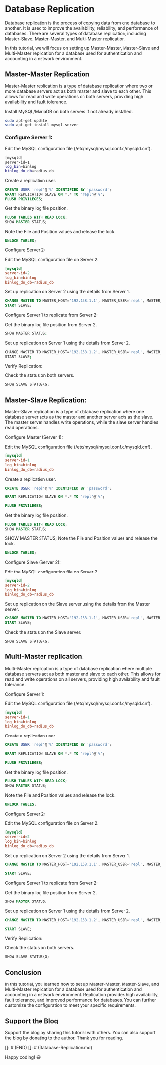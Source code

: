 #  Database Replication

Database replication is the process of copying data from one database to another. It is used to improve the availability, reliability, and performance of databases. There are several types of database replication, including Master-Slave, Master-Master, and Multi-Master replication.

In this tutorial, we will focus on setting up Master-Master,  Master-Slave and Multi-Master replication for a database used for authentication and accounting in a network environment.

## Master-Master Replication

Master-Master replication is a type of database replication where two or more database servers act as both master and slave to each other. This allows for read and write operations on both servers, providing high availability and fault tolerance.


Install MySQL/MariaDB on both servers if not already installed.

```bash
sudo apt-get update
sudo apt-get install mysql-server
```

### Configure Server 1:

Edit the MySQL configuration file (/etc/mysql/mysql.conf.d/mysqld.cnf).

```bash
[mysqld]
server-id=1
log_bin=binlog
binlog_do_db=radius_db
```

Create a replication user.


```sql
CREATE USER 'repl'@'%' IDENTIFIED BY 'password';
GRANT REPLICATION SLAVE ON *.* TO 'repl'@'%';
FLUSH PRIVILEGES;
```

Get the binary log file position.

```sql
FLUSH TABLES WITH READ LOCK;
SHOW MASTER STATUS;
```

Note the File and Position values and release the lock.


```sql
UNLOCK TABLES;
```


Configure Server 2:

Edit the MySQL configuration file on Server 2.

```cnf
[mysqld]
server-id=2
log_bin=binlog
binlog_do_db=radius_db
```


Set up replication on Server 2 using the details from Server 1.

```sql
CHANGE MASTER TO MASTER_HOST='192.168.1.1', MASTER_USER='repl', MASTER_PASSWORD='password', MASTER_LOG_FILE='binlog.000001', MASTER_LOG_POS=154;
START SLAVE;
```

Configure Server 1 to replicate from Server 2:

Get the binary log file position from Server 2.

```bash
SHOW MASTER STATUS;
```

Set up replication on Server 1 using the details from Server 2.

```bash
CHANGE MASTER TO MASTER_HOST='192.168.1.2', MASTER_USER='repl', MASTER_PASSWORD='password', MASTER_LOG_FILE='binlog.000001', MASTER_LOG_POS=154;
START SLAVE;
```

Verify Replication:

Check the status on both servers.

```sql
SHOW SLAVE STATUS\G;
```


## Master-Slave Replication:

Master-Slave replication is a type of database replication where one database server acts as the master and another server acts as the slave. The master server handles write operations, while the slave server handles read operations.


Configure Master (Server 1):

Edit the MySQL configuration file (/etc/mysql/mysql.conf.d/mysqld.cnf).

```cnf
[mysqld]
server-id=1
log_bin=binlog
binlog_do_db=radius_db
```


Create a replication user.

```sql
CREATE USER 'repl'@'%' IDENTIFIED BY 'password';
```

```sql
GRANT REPLICATION SLAVE ON *.* TO 'repl'@'%';
```

```sql
FLUSH PRIVILEGES;
```
Get the binary log file position.

```sql
FLUSH TABLES WITH READ LOCK;
SHOW MASTER STATUS;
```
SHOW MASTER STATUS;
Note the File and Position values and release the lock.

```sql
UNLOCK TABLES;
```


Configure Slave (Server 2):

Edit the MySQL configuration file on Server 2.

```cnf
[mysqld]
server-id=2
log_bin=binlog
binlog_do_db=radius_db
```

Set up replication on the Slave server using the details from the Master server.

```sql
CHANGE MASTER TO MASTER_HOST='192.168.1.1', MASTER_USER='repl', MASTER_PASSWORD='password', MASTER_LOG_FILE='binlog.000001', MASTER_LOG_POS=154;
START SLAVE;
```


Check the status on the Slave server.

```sql
SHOW SLAVE STATUS\G;
```


## Multi-Master replication.

Multi-Master replication is a type of database replication where multiple database servers act as both master and slave to each other. This allows for read and write operations on all servers, providing high availability and fault tolerance.


Configure Server 1:

Edit the MySQL configuration file (/etc/mysql/mysql.conf.d/mysqld.cnf).

```cnf
[mysqld]
server-id=1
log_bin=binlog
binlog_do_db=radius_db
```

Create a replication user.

```sql
CREATE USER 'repl'@'%' IDENTIFIED BY 'password';
```

```sql
GRANT REPLICATION SLAVE ON *.* TO 'repl'@'%';
```

```sql
FLUSH PRIVILEGES;
```

Get the binary log file position.

```sql
FLUSH TABLES WITH READ LOCK;
SHOW MASTER STATUS;
```

Note the File and Position values and release the lock.

```sql
UNLOCK TABLES;
```

Configure Server 2:

Edit the MySQL configuration file on Server 2.

```cnf
[mysqld]
server-id=2
log_bin=binlog
binlog_do_db=radius_db
```

Set up replication on Server 2 using the details from Server 1.

```sql
CHANGE MASTER TO MASTER_HOST='192.168.1.1', MASTER_USER='repl', MASTER_PASSWORD='password', MASTER_LOG_FILE='binlog.000001', MASTER_LOG_POS=154;
```

```sql
START SLAVE;
```

Configure Server 1 to replicate from Server 2:

Get the binary log file position from Server 2.

```sql
SHOW MASTER STATUS;
```

Set up replication on Server 1 using the details from Server 2.

```sql
CHANGE MASTER TO MASTER_HOST='192.168.1.2', MASTER_USER='repl', MASTER_PASSWORD='password', MASTER_LOG_FILE='binlog.000001', MASTER_LOG_POS=154;
```

```sql
START SLAVE;
```

Verify Replication:

Check the status on both servers.

```sql
SHOW SLAVE STATUS\G;
```

## Conclusion

In this tutorial, you learned how to set up Master-Master, Master-Slave, and Multi-Master replication for a database used for authentication and accounting in a network environment. Replication provides high availability, fault tolerance, and improved performance for databases. You can further customize the configuration to meet your specific requirements.

## Support the Blog

Support the blog by sharing this tutorial with others. You can also support the blog by donating to the author. Thank you for reading.

[]: # (END)
[]: # (Database-Replication.md)


Happy coding! :smiley:






